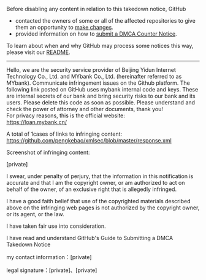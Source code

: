 Before disabling any content in relation to this takedown notice, GitHub
- contacted the owners of some or all of the affected repositories to give them an opportunity to [make changes](https://docs.github.com/en/github/site-policy/dmca-takedown-policy#a-how-does-this-actually-work).
- provided information on how to [submit a DMCA Counter Notice](https://docs.github.com/en/articles/guide-to-submitting-a-dmca-counter-notice).

To learn about when and why GitHub may process some notices this way, please visit our [README](https://github.com/github/dmca/blob/master/README.md#anatomy-of-a-takedown-notice).

---

Hello, we are the security service provider of Beijing Yidun Internet Technology Co., Ltd. and MYbank Co., Ltd. (hereinafter referred to as MYbank). Communicate infringement issues on the Github platform. The following link posted on GitHub uses mybank internal code and keys. These are internal secrets of our bank and bring security risks to our bank and its users. Please delete this code as soon as possible. Please understand and check the power of attorney and other documents, thank you!  
For privacy reasons, this is the official website:  
https://loan.mybank.cn/

A total of 1cases of links to infringing content: 
https://github.com/pengkebao/xmlsec/blob/master/response.xml

Screenshot of infringing content:

[private]

I swear, under penalty of perjury, that the information in this notification is accurate and that I am the copyright owner, or am authorized to act on behalf of the owner, of an exclusive right that is allegedly infringed.

I have a good faith belief that use of the copyrighted materials described above on the infringing web pages is not authorized by the copyright owner, or its agent, or the law.

I have taken fair use into consideration.

I have read and understand GitHub's Guide to Submitting a DMCA Takedown Notice

my contact information：[private]

legal signature：[private]、[private]

